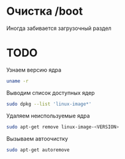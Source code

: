 # Очистка /boot

Иногда забивается загрузочный раздел

# TODO

Узнаем версию ядра 

```bash
uname -r
```

Выводим список доступных ядер

```bash
sudo dpkg --list 'linux-image*'
```

Удаляем неиспользуемые ядра

```bash
sudo apt-get remove linux-image-<VERSION>
```

Вызываем автоочистку

```bash
sudo apt-get autoremove
```
